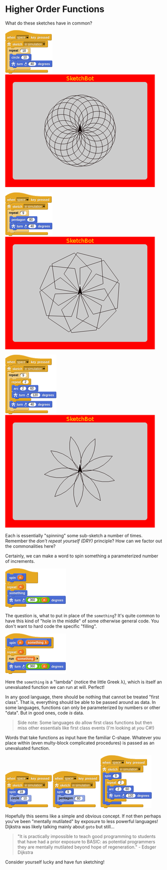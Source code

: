 # Higher Order Functions

What do these sketches have in common?

![Circle spin sketch](media/circle_spin_sketch.png)
![Circle spin sim](media/spiro_sim.png)

![Pentagon spin sketch](media/pentagon_spin_sketch.png)
![Pentagon spin sim](media/pentagon_spin_sim.png)

![Flower sketch](media/flower_sketch.png)
![Flower sim](media/flower_sim.png)

Each is essentially "spinning" some sub-sketch a number of times. Remember the _don't repeat yourself (DRY)_ principle? How can we factor out the commonalities here?

Certainly, we can make a word to spin something a parameterized number of increments.

![Spin something sketch](media/spin_something_sketch.png)

The question is, what to put in place of the `something`? It's quite common to have this kind of "hole in the middle" of some otherwise general code. You don't want to hard code the specific "filling".

![Spin lambda sketch](media/spin_lambda_sketch.png)

Here the `something` is a "lambda" (notice the little Greek λ), which is itself an unevaluated function we can run at will. Perfect!

In any good language, there should be nothing that cannot be treated "first class". That is, everything should be able to be passed around as data. In some languages, functions can only be parameterized by numbers or other "data". But in good ones, code _is_ data. 

> Side note: Some languages do allow first class functions but then miss other essentials like first class events (I'm looking at _you_ C#!)

Words that take functions as input have the familiar C-shape. Whatever you place within (even multy-block complicated procedures) is passed as an unevaluated function.

![Circle spin hof sketch](media/circle_spin_hof_sketch.png)
![Pentagon spin hof sketch](media/pentagon_spin_hof_sketch.png)
![Flower hof sketch](media/flower_hof_sketch.png)

Hopefully this seems like a simple and obvious concept. If not then perhaps you've been "mentally mutilated" by exposure to less powerful languages! Dijkstra was likely talking mainly about `goto` but still...

> "It is practically impossible to teach good programming to students that have had a prior exposure to BASIC: as potential programmers they are mentally mutilated beyond hope of regeneration." - Edsger Dijkstra

Consider yourself lucky and have fun sketching!

